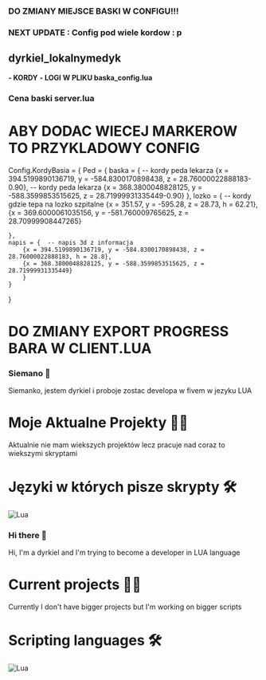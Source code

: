 ### DO ZMIANY MIEJSCE BASKI W CONFIGU!!!

### NEXT UPDATE : Config pod wiele kordow : p

## dyrkiel_lokalnymedyk

**- KORDY**
**- LOGI**
**W PLIKU baska_config.lua**

### Cena baski server.lua

# ABY DODAC WIECEJ MARKEROW TO PRZYKLADOWY CONFIG

Config.KordyBasia = {
    Ped =	{
    baska = {    -- kordy peda lekarza
        {x = 394.5199890136719, y = -584.8300170898438, z = 28.76000022888183-0.90},    -- kordy peda lekarza
        {x = 368.3800048828125, y = -588.3599853515625, z = 28.71999931335449-0.90}
    },
    lozko = {  -- kordy gdzie tepa na lozko szpitalne
        {x = 351.57, y = -595.28, z = 28.73, h = 62.21}, 
        {x = 369.6000061035156, y = -581.760009765625, z = 28.70999908447265}

    }, 
    napis = {  -- napis 3d z informacja
        {x = 394.5199890136719, y = -584.8300170898438, z = 28.76000022888183, h = 28.8},
        {x = 368.3800048828125, y = -588.3599853515625, z = 28.71999931335449}
        }
    }
}

# DO ZMIANY EXPORT PROGRESS BARA W CLIENT.LUA

### Siemano 👋

Siemanko, jestem dyrkiel i proboje zostac developa w fivem w jezyku LUA

# Moje Aktualne Projekty 🧑‍💼
Aktualnie nie mam wiekszych projektów lecz pracuje nad coraz to wiekszymi skryptami

# Języki w których pisze skrypty 🛠️
![Lua](https://img.shields.io/badge/lua-%232C2D72.svg?style=for-the-badge&logo=lua&logoColor=white)

### Hi there 👋

Hi, I'm a dyrkiel and I'm trying to become a developer in LUA language

# Current projects 🧑‍💼
Currently I don't have bigger projects but I'm working on bigger scripts

# Scripting languages 🛠️
![Lua](https://img.shields.io/badge/lua-%232C2D72.svg?style=for-the-badge&logo=lua&logoColor=white)



